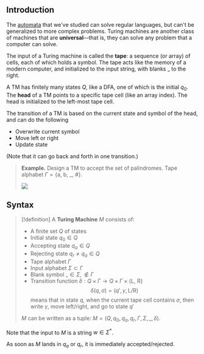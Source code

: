 ## Introduction

The [automata](Deterministic%20Finite%20Automata%20(DFA).md) that we've studied can solve regular languages, but can't be generalized to more complex problems. Turing machines are another class of machines that are **universal**—that is, they can solve any problem that a computer can solve.

The input of a Turing machine is called the **tape**: a sequence (or array) of cells, each of which holds a symbol. The tape acts like the memory of a modern computer, and initialized to the input string, with blanks _ to the right.

A TM has finitely many states $Q$, like a DFA, one of which is the initial $q_0$. The **head** of a TM points to a specific tape cell (like an array index). The head is initialized to the left-most tape cell.

The transition of a TM is based on the current state and symbol of the head, and can do the following
- Overwrite current symbol
- Move left or right
- Update state

(Note that it can go back and forth in one transition.)

>**Example.** Design a TM to accept the set of palindromes. Tape alphabet $\Gamma=\{\text{a, b, \_, \#}\}$.
>
>![](Pasted%20image%2020231005124441.png)

## Syntax

>[!definition]
>A **Turing Machine** $M$ consists of:
>- A finite set $Q$ of states
>- Initial state $q_0 \in Q$
>- Accepting state $q_a \in Q$
>- Rejecting state $q_r\neq q_a \in Q$
>- Tape alphabet $\Gamma$
>- Input alphabet $\Sigma \subset \Gamma$
>- Blank symbol $\_ \in \Sigma, \notin \Gamma$
>- Transition function $\delta: Q\times\Gamma\rightarrow Q\times\Gamma\times\{\text{L, R}\}$
>	$$\delta(q, \sigma)=(q',\gamma,\text{L/R})$$ 
>	means that in state $q$, when the current tape cell contains $\sigma$, then write $\gamma$, move left/right, and go to state $q'$
>
>$M$ can be written as a tuple: $M=(Q, q_0, q_a, q_r, \Gamma, \Sigma, \_, \delta)$. 

Note that the input to $M$ is a string $w\in\Sigma^*$.

As soon as $M$ lands in $q_a$ or $q_r$, it is immediately accepted/rejected.






